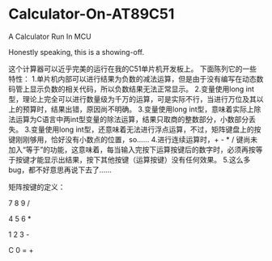 # Calculator-On-AT89C51
A Calculator Run In MCU 

Honestly speaking, this is a showing-off.

这个计算器可以近乎完美的运行在我的C51单片机开发板上。
下面陈列它的一些特性：
1.单片机内部可以进行结果为负数的减法运算，但是由于没有编写在动态数码管上显示负数的相关代码，所以负数结果无法正常显示。
2.变量使用long int型，理论上完全可以进行数量级为千万的运算，可是实际不行，当进行万位及其以上的预算时，结果出错，原因尚不明确。
3.变量使用long int型，意味着实际上除法运算为C语言中两int型变量的除法运算，结果只取商的整数部分，小数部分丢失。
3.变量使用long int型，还意味着无法进行浮点运算，不过，矩阵键盘上的按键刚刚够用，恰好没有小数点的位置，so……
4.进行连续运算时，+ - * / 键尚未加入“等于”的功能，这意味着，每当输入完按下运算按键后的数字时，必须再按等于按键才能显示出结果，按下其他按键（运算按键）没有任何效果。
5.这么多bug，都不好意思再说下去了……

矩阵按键的定义：  


7     8     9     /

4     5     6     *

1     2     3     -

C     0     =     +
